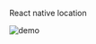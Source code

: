 React native location

![demo](https://github.com/phamthuy1320/React-Native-Class/blob/master/week6/assets/location_image.gif)
